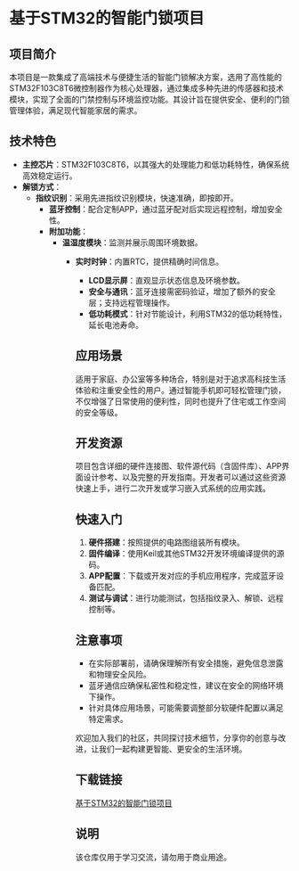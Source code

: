 # 基于STM32的智能门锁项目

## 项目简介

本项目是一款集成了高端技术与便捷生活的智能门锁解决方案，选用了高性能的STM32F103C8T6微控制器作为核心处理器，通过集成多种先进的传感器和技术模块，实现了全面的门禁控制与环境监控功能。其设计旨在提供安全、便利的门锁管理体验，满足现代智能家居的需求。

## 技术特色

- **主控芯片**：STM32F103C8T6，以其强大的处理能力和低功耗特性，确保系统高效稳定运行。
- **解锁方式**：
  - **指纹识别**：采用先进指纹识别模块，快速准确，即按即开。
    - **蓝牙控制**：配合定制APP，通过蓝牙配对后实现远程控制，增加安全性。
    - **附加功能**：
      - **温湿度模块**：监测并展示周围环境数据。
        - **实时时钟**：内置RTC，提供精确时间信息。
          - **LCD显示屏**：直观显示状态信息及环境参数。
          - **安全与通讯**：蓝牙连接需密码验证，增加了额外的安全层；支持远程管理操作。
          - **低功耗模式**：针对节能设计，利用STM32的低功耗特性，延长电池寿命。

          ## 应用场景

          适用于家庭、办公室等多种场合，特别是对于追求高科技生活体验和注重安全性的用户。通过智能手机即可轻松管理门锁，不仅增强了日常使用的便利性，同时也提升了住宅或工作空间的安全等级。

          ## 开发资源

          项目包含详细的硬件连接图、软件源代码（含固件库）、APP界面设计参考、以及完整的开发指南。开发者可以通过这些资源快速上手，进行二次开发或学习嵌入式系统的应用实践。

          ## 快速入门

          1. **硬件搭建**：按照提供的电路图组装所有模块。
          2. **固件编译**：使用Keil或其他STM32开发环境编译提供的源码。
          3. **APP配置**：下载或开发对应的手机应用程序，完成蓝牙设备匹配。
          4. **测试与调试**：进行功能测试，包括指纹录入、解锁、远程控制等。

          ## 注意事项

          - 在实际部署前，请确保理解所有安全措施，避免信息泄露和物理安全风险。
          - 蓝牙通信应确保私密性和稳定性，建议在安全的网络环境下操作。
          - 针对具体应用场景，可能需要调整部分软硬件配置以满足特定需求。

          欢迎加入我们的社区，共同探讨技术细节，分享你的创意与改进，让我们一起构建更智能、更安全的生活环境。

          ## 下载链接
          [基于STM32的智能门锁项目](https://pan.quark.cn/s/c7364d0f6215)

          ## 说明

          该仓库仅用于学习交流，请勿用于商业用途。
